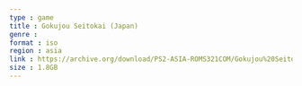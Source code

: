 ```yaml
---
type : game
title : Gokujou Seitokai (Japan)
genre : 
format : iso
region : asia
link : https://archive.org/download/PS2-ASIA-ROMS321COM/Gokujou%20Seitokai%20%28Japan%29.7z
size : 1.8GB
---
```

